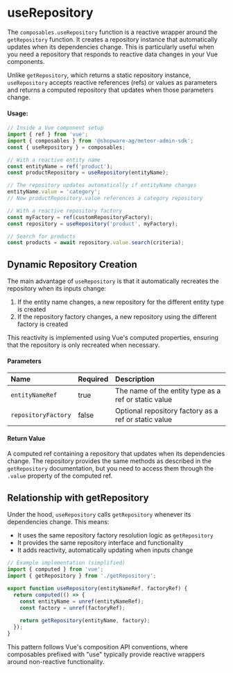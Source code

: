 # useRepository

The `composables.useRepository` function is a reactive wrapper around the `getRepository` function. It creates a repository instance that automatically updates when its dependencies change. This is particularly useful when you need a repository that responds to reactive data changes in your Vue components.

Unlike `getRepository`, which returns a static repository instance, `useRepository` accepts reactive references (refs) or values as parameters and returns a computed repository that updates when those parameters change.

#### Usage:  
```ts
// Inside a Vue component setup
import { ref } from 'vue';
import { composables } from '@shopware-ag/meteor-admin-sdk';
const { useRepository } = composables;

// With a reactive entity name
const entityName = ref('product');
const productRepository = useRepository(entityName);

// The repository updates automatically if entityName changes
entityName.value = 'category';
// Now productRepository.value references a category repository

// With a reactive repository factory
const myFactory = ref(customRepositoryFactory);
const repository = useRepository('product', myFactory);

// Search for products
const products = await repository.value.search(criteria);
```

## Dynamic Repository Creation

The main advantage of `useRepository` is that it automatically recreates the repository when its inputs change:

1. If the entity name changes, a new repository for the different entity type is created
2. If the repository factory changes, a new repository using the different factory is created

This reactivity is implemented using Vue's computed properties, ensuring that the repository is only recreated when necessary.

#### Parameters
| Name                | Required | Description                                                     |
|:--------------------|:---------|:----------------------------------------------------------------|
| `entityNameRef`     | true     | The name of the entity type as a ref or static value            |
| `repositoryFactory` | false    | Optional repository factory as a ref or static value            |

#### Return Value
A computed ref containing a repository that updates when its dependencies change. The repository provides the same methods as described in the `getRepository` documentation, but you need to access them through the `.value` property of the computed ref.

## Relationship with getRepository

Under the hood, `useRepository` calls `getRepository` whenever its dependencies change. This means:

- It uses the same repository factory resolution logic as `getRepository`
- It provides the same repository interface and functionality
- It adds reactivity, automatically updating when inputs change

```ts
// Example implementation (simplified)
import { computed } from 'vue';
import { getRepository } from './getRepository';

export function useRepository(entityNameRef, factoryRef) {
  return computed(() => {
    const entityName = unref(entityNameRef);
    const factory = unref(factoryRef);
    
    return getRepository(entityName, factory);
  });
}
```

This pattern follows Vue's composition API conventions, where composables prefixed with "use" typically provide reactive wrappers around non-reactive functionality.
